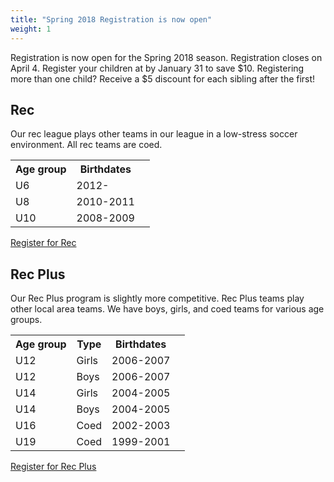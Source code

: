 ```yaml
---
title: "Spring 2018 Registration is now open"
weight: 1
---
```


Registration is now open for the Spring 2018 season. Registration closes on
April 4. Register your children at by January 31 to save $10. <!--more-->
Registering more than one child? Receive a $5 discount for each sibling after
the first!

## Rec

Our rec league plays other teams in our league in a low-stress soccer
environment.  All rec teams are coed.

<table class="table" style="width: auto !important">
  <tr>
    <th>Age group</th>
    <th>Birthdates</th>
  </th>
  <tr>
    <td>U6</td>
    <td>2012-<td>
  </tr>
  <tr>
    <td>U8</td>
    <td>2010-2011</td>
  </tr>
  <tr>
    <td>U10</td>
    <td>2008-2009</td>
  </tr>
</table>

<a class="btn btn-primary" href="http://www.gotsport.com/asp/application/reg/?ProgramID=65279">Register for Rec</a>

## Rec Plus

Our Rec Plus program is slightly more competitive.  Rec Plus teams
play other local area teams.  We have boys, girls, and coed teams for
various age groups.

<table class="table" style="width: auto !important">
  <tr>
    <th>Age group</th>
    <th>Type</th>
    <th>Birthdates</th>
  </th>
  <tr>
    <td>U12</td>
    <td>Girls</td>
    <td>2006-2007<td>
  </tr>
  <tr>
    <td>U12</td>
    <td>Boys</td>
    <td>2006-2007<td>
  </tr>
  <tr>
    <td>U14</td>
    <td>Girls</td>
    <td>2004-2005<td>
  </tr>
  <tr>
    <td>U14</td>
    <td>Boys</td>
    <td>2004-2005<td>
  </tr>
  <tr>
    <td>U16</td>
    <td>Coed</td>
    <td>2002-2003<td>
  </tr>
  <tr>
    <td>U19</td>
    <td>Coed</td>
    <td>1999-2001<td>
  </tr>
</table>

<a class="btn btn-primary" href="http://www.gotsport.com/asp/application/reg/?ProgramID=65280">Register for Rec Plus</a>
